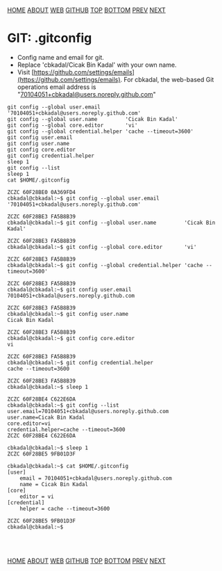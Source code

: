 ---
---
[HOME](index.md)
[ABOUT](README.md)
[WEB](https://osp4diss.vlsm.org/)
[GITHUB](https://github.com/UI-FASILKOM-OS/osp4diss/)
[TOP](#)
[BOTTOM](#endofpage)
[PREV](osp-111.md)
[NEXT](osp-113.md)

# GIT: .gitconfig

* Config name and email for git.
* Replace 'cbkadal/Cicak Bin Kadal' with your own name.
* Visit [https://github.com/settings/emails](https://github.com/settings/emails).
  For cbkadal, the web-based Git operations email address is
  "70104051+cbkadal@users.noreply.github.com"

```
git config --global user.email        '70104051+cbkadal@users.noreply.github.com'
git config --global user.name         'Cicak Bin Kadal'
git config --global core.editor       'vi'
git config --global credential.helper 'cache --timeout=3600'
git config user.email
git config user.name
git config core.editor
git config credential.helper
sleep 1
git config --list
sleep 1
cat $HOME/.gitconfig

```

```
ZCZC 60F28BE0 0A369FD4
cbkadal@cbkadal:~$ git config --global user.email        '70104051+cbkadal@users.noreply.github.com'

ZCZC 60F28BE3 FA5B8B39
cbkadal@cbkadal:~$ git config --global user.name         'Cicak Bin Kadal'

ZCZC 60F28BE3 FA5B8B39
cbkadal@cbkadal:~$ git config --global core.editor       'vi'

ZCZC 60F28BE3 FA5B8B39
cbkadal@cbkadal:~$ git config --global credential.helper 'cache --timeout=3600'

ZCZC 60F28BE3 FA5B8B39
cbkadal@cbkadal:~$ git config user.email
70104051+cbkadal@users.noreply.github.com

ZCZC 60F28BE3 FA5B8B39
cbkadal@cbkadal:~$ git config user.name
Cicak Bin Kadal

ZCZC 60F28BE3 FA5B8B39
cbkadal@cbkadal:~$ git config core.editor
vi

ZCZC 60F28BE3 FA5B8B39
cbkadal@cbkadal:~$ git config credential.helper
cache --timeout=3600

ZCZC 60F28BE3 FA5B8B39
cbkadal@cbkadal:~$ sleep 1

ZCZC 60F28BE4 C622E6DA
cbkadal@cbkadal:~$ git config --list
user.email=70104051+cbkadal@users.noreply.github.com
user.name=Cicak Bin Kadal
core.editor=vi
credential.helper=cache --timeout=3600
ZCZC 60F28BE4 C622E6DA

cbkadal@cbkadal:~$ sleep 1
ZCZC 60F28BE5 9FB01D3F

cbkadal@cbkadal:~$ cat $HOME/.gitconfig
[user]
	email = 70104051+cbkadal@users.noreply.github.com
	name = Cicak Bin Kadal
[core]
	editor = vi
[credential]
	helper = cache --timeout=3600

ZCZC 60F28BE5 9FB01D3F
cbkadal@cbkadal:~$

```

<br id="endofpage"><br>

[HOME](index.md)
[ABOUT](README.md)
[WEB](https://osp4diss.vlsm.org/)
[GITHUB](https://github.com/UI-FASILKOM-OS/osp4diss/)
[TOP](#)
[BOTTOM](#endofpage)
[PREV](osp-111.md)
[NEXT](osp-113.md)

